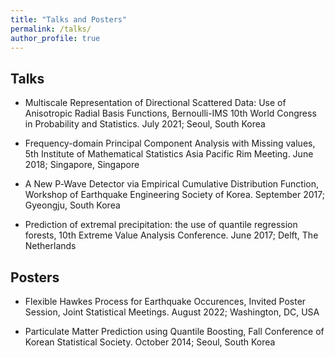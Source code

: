 ```yaml
---
title: "Talks and Posters"
permalink: /talks/
author_profile: true
---
```


## Talks

- Multiscale Representation of Directional Scattered Data: Use of Anisotropic Radial Basis Functions, Bernoulli-IMS 10th World Congress in Probability and Statistics. July 2021; Seoul, South Korea

- Frequency-domain Principal Component Analysis with Missing values, 5th Institute of Mathematical Statistics Asia Pacific Rim Meeting. June 2018; Singapore, Singapore

- A New P‐Wave Detector via Empirical Cumulative Distribution Function, Workshop of Earthquake Engineering Society of Korea. September 2017; Gyeongju, South Korea

- Prediction of extremal precipitation: the use of quantile regression forests, 10th Extreme Value Analysis Conference. June 2017; Delft, The Netherlands

## Posters

- Flexible Hawkes Process for Earthquake Occurences, Invited Poster Session, Joint Statistical Meetings. August 2022; Washington, DC, USA

- Particulate Matter Prediction using Quantile Boosting, Fall Conference of Korean Statistical Society. October 2014; Seoul, South Korea